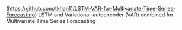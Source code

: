 (https://github.com/tkhan11/LSTM-VAR-for-Multivariate-Time-Series-Forecasting)
LSTM and Variational-autoencoder (VAR) combined for Multivariate Time Series Forecasting

